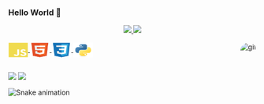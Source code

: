 ### Hello World 👋

<div align="center">
  <a href="https://github.com/drezalvs">
  <img height="150em" src="https://github-readme-stats.vercel.app/api?username=drezalvs&show_icons=true&theme=midnight-purple&include_all_commits=true&count_private=true"/>
  <img height="150em" src="https://github-readme-stats.vercel.app/api/top-langs/?username=drezalvs&layout=compact&langs_count=7&theme=midnight-purple&count_private=true"/>
</div>
  
<div style="display: inline_block"><br>
  <img align="center" alt="Rafa-Js" height="30" width="40" src="https://raw.githubusercontent.com/devicons/devicon/master/icons/javascript/javascript-plain.svg">
  <img align="center" alt="Rafa-HTML" height="30" width="40" src="https://raw.githubusercontent.com/devicons/devicon/master/icons/html5/html5-original.svg">
  <img align="center" alt="Rafa-CSS" height="30" width="40" src="https://raw.githubusercontent.com/devicons/devicon/master/icons/css3/css3-original.svg">
  <img align="center" alt="Rafa-Python" height="30" width="40" src="https://raw.githubusercontent.com/devicons/devicon/master/icons/python/python-original.svg">
  <img align="right" alt="gif" height="120" style="border-radius:150px;" src="http://pa1.narvii.com/6851/bc92feec7121da6f864d43c7e6d3b8ad38ca5df5_00.gif">
</div>
  
##
  
<div> 
  <a href = "mailto:andrezalvsilva@gmail.com"><img src="https://img.shields.io/badge/-Gmail-%23333?style=for-the-badge&logo=gmail&logoColor=white" target="_blank"></a>
  <a href="https://www.linkedin.com/in/drezalvs" target="_blank"><img src="https://img.shields.io/badge/-LinkedIn-%230077B5?style=for-the-badge&logo=linkedin&logoColor=white" target="_blank"></a> 
 
  ![Snake animation](https://github.com/drezalvs/drezalvs/blob/output/github-contribution-grid-snake.svg)
 
</div>
  



